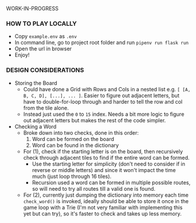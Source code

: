 WORK-IN-PROGRESS

### HOW TO PLAY LOCALLY
- Copy `example.env` as `.env`
- In command line, go to project root folder and run `pipenv run flask run`
- Open the url in browser
- Enjoy!

### DESIGN CONSIDERATIONS
- Storing the Board
    - Could have done a Grid with Rows and Cols in a nested list e.g. `[ [A, B, C, D], [...], ... ]`. Easier to figure out adjacent letters, but have to double-for-loop through and harder to tell the row and col from the tile alone.
    - Instead just used the `0` to `15` index. Needs a bit more logic to figure out adjacent letters but makes the rest of the code simpler.
- Checking a Word
    - Broke down into two checks, done in this order:
        1. Word can be formed on the board
        2. Word can be found in the dictionary
    - For (1), check if the starting letter is on the board, then recursively check through adjacent tiles to find if the entire word can be formed.
        - Use the starting letter for simplicity (don't need to consider if in reverse or middle letters) and since it won't impact the time much (just loop through 16 tiles).
        - Recursion used a word can be formed in multiple possible routes, so will need to try all routes till a valid one is found.
    - For (2), currently just dumping the dictionary into memory each time `check_word()` is invoked, ideally should be able to store it once in the game loop with a Trie (I'm not very familiar with implementing this yet but can try), so it's faster to check and takes up less memory.
